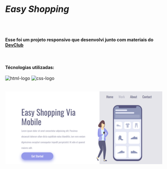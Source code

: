 # _Easy Shopping_
<br>
<br>
<h4> Esse foi um projeto responsivo que desenvolvi junto com materiais do <a href="https://rodolfomori.com.br/devclub">DevClub</a> </h4>

<br>

<h4>Técnologias utilizadas:</h4>

<img src="https://github.com/user-attachments/assets/1ad8107e-659e-4f67-8208-bf5aa7d3a012" alt="html-logo" width="35px" />

<img src="https://github.com/user-attachments/assets/bd1df8db-e474-4bed-8ebc-06c64b1d49bf" alt="css-logo" width="35px" />

<br>
<br>
<br>

<img src="https://github.com/massinani/Projeto-Easy-Shopping/blob/main/Images/EasyShopping%20-%20desktop.png?raw=true">


